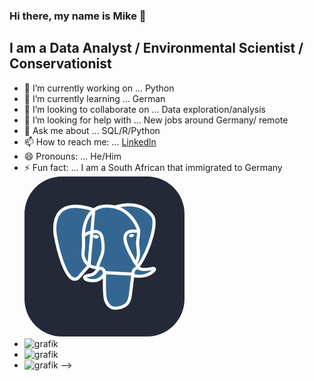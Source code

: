 
### Hi there, my name is Mike 👋
## I am a Data Analyst / Environmental Scientist / Conservationist

- 🔭 I’m currently working on ... Python
- 🌱 I’m currently learning ... German 
- 👯 I’m looking to collaborate on ... Data exploration/analysis
- 🤔 I’m looking for help with ... New jobs around Germany/ remote
- 💬 Ask me about ... SQL/R/Python
- 📫 How to reach me: ... [Linkedln](https://www.linkedin.com/in/mike-bester-0884a8187/)
- 😄 Pronouns: ... He/Him
- ⚡ Fun fact: ... I am a South African that immigrated to Germany
<svg xmlns="http://www.w3.org/2000/svg" width="256" height="256" fill="none" viewBox="0 0 256 256"><rect width="256" height="256" fill="#242938" rx="60"/><path fill="#336791" d="M203.48 148.688C183.16 152.878 181.684 145.995 181.684 145.995C203.15 114.143 212.129 73.7134 204.38 63.8204C183.259 36.8204 146.689 49.5962 146.077 49.9266L145.88 49.9618C141.414 49.0656 136.873 48.5924 132.317 48.5485C123.12 48.4079 116.145 50.9602 110.844 54.9751C110.844 54.9751 45.6078 28.1016 48.6453 88.7743C49.2922 101.684 67.1375 186.509 88.4422 160.845C96.2891 151.409 103.812 143.484 103.812 143.484C107.539 145.966 112.018 147.232 116.708 146.775L117.073 146.466C116.966 147.681 117.016 148.905 117.221 150.108C111.737 156.239 113.354 157.315 102.385 159.572C91.2898 161.857 97.8148 165.928 102.062 166.997C107.223 168.291 119.162 170.119 127.234 158.827L126.91 160.113C129.062 161.836 130.566 171.314 130.313 179.906C130.06 188.499 129.891 194.391 131.579 199.003C133.266 203.616 134.954 213.98 149.368 210.956C161.413 208.376 167.649 201.675 168.528 190.524C169.147 182.592 170.539 183.759 170.638 176.672L171.763 173.311C173.049 162.553 171.973 159.087 179.391 160.704L181.198 160.866C186.662 161.112 193.813 159.987 198.003 158.039C207.038 153.849 212.396 146.845 203.487 148.688H203.48Z"/><path stroke="#fff" stroke-linecap="round" stroke-linejoin="round" stroke-width="5.034" d="M146.07 48.5961C143.82 49.2993 182.38 34.4985 204.303 62.504C212.038 72.3969 203.073 112.827 181.606 144.678M128.098 153.784C127.536 173.795 128.239 193.946 130.194 198.784C132.148 203.621 136.346 213.198 150.767 210.118C162.812 207.538 167.199 202.538 169.098 191.506L173.548 156.231L128.098 153.784ZM110.816 53.4688C110.816 53.4688 45.5375 26.7782 48.575 87.4508C49.2219 100.36 67.0672 185.185 88.3719 159.521C96.1484 150.148 103.18 142.815 103.18 142.815L110.816 53.4688Z"/><path stroke="#fff" stroke-linecap="round" stroke-linejoin="bevel" stroke-width="5.034" d="M181.613 144.664C181.613 144.664 183.02 151.555 203.41 147.35C212.319 145.508 206.954 152.511 197.926 156.702C190.515 160.147 173.893 161.026 173.619 156.28C172.916 144.01 182.366 147.737 181.684 144.664C181.065 141.894 176.832 139.18 174.048 132.402C171.608 126.495 140.579 81.1438 182.654 87.8727C184.201 87.5563 171.685 47.7946 132.31 47.2181C92.9352 46.6415 94.1797 95.6282 94.1797 95.6282"/><path stroke="#fff" stroke-linejoin="round" stroke-width="5.034" d="M117.08 148.869C111.596 155 113.213 156.076 102.245 158.333C91.1492 160.618 97.6742 164.689 101.921 165.758C107.082 167.052 119.021 168.88 127.093 157.58C129.554 154.135 127.079 148.651 123.704 147.259C122.073 146.584 119.893 145.74 117.095 148.876L117.08 148.869Z"/><path stroke="#fff" stroke-linecap="round" stroke-linejoin="round" stroke-width="5.034" d="M116.722 148.763C116.159 145.156 117.903 140.874 119.766 135.854C122.565 128.331 129.02 120.807 123.859 96.9219C120.013 79.1329 94.1867 93.2165 94.1867 95.6282C94.1867 98.0399 95.3539 107.863 93.7648 119.288C91.6766 134.209 103.257 146.823 116.588 145.536"/><path fill="#fff" stroke="#fff" stroke-width="1.68" d="M110.577 95.2695C110.457 96.0922 112.088 98.293 114.205 98.5883C116.321 98.8836 118.128 97.168 118.248 96.3383C118.367 95.5086 116.736 94.6086 114.62 94.3133C112.503 94.018 110.682 94.4539 110.577 95.2695V95.2695Z"/><path fill="#fff" stroke="#fff" stroke-width=".837" d="M175.011 93.5891C175.123 94.4118 173.499 96.6125 171.383 96.9079C169.266 97.2032 167.445 95.4875 167.34 94.6579C167.234 93.8282 168.852 92.9282 170.968 92.6329C173.084 92.3375 174.905 92.7735 175.011 93.5891Z"/><path stroke="#fff" stroke-linecap="round" stroke-linejoin="round" stroke-width="5.034" d="M182.577 87.8867C182.928 94.3555 181.184 98.75 180.959 105.634C180.636 115.632 185.727 127.079 178.055 138.54"/></svg>
- ![grafik](https://github.com/WhiteShark911/WhiteShark911/assets/121133689/dbdde3f8-b03e-4487-a584-7649a363092c)
- ![grafik](https://github.com/WhiteShark911/WhiteShark911/assets/121133689/5f41d67d-c78a-4947-adc5-5de71cad73d7)
- ![grafik](https://github.com/WhiteShark911/WhiteShark911/assets/121133689/972a69e4-2c1f-40eb-a7c1-dbf59a94e82a)
-->
